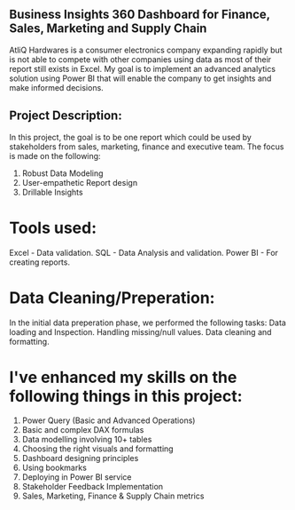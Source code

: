 ## Business Insights 360 Dashboard for Finance, Sales, Marketing and Supply Chain

AtliQ Hardwares is a consumer electronics company expanding rapidly but is not able to compete with other companies using data as most of their report still exists in Excel. My goal is to implement an advanced analytics solution using Power BI that will enable the company to get insights and make informed decisions.

## Project Description:
In this project, the goal is to be one report which could be used by stakeholders from sales, marketing, finance and executive team. The focus is made on the following:
1. Robust Data Modeling
2. User-empathetic Report design
3. Drillable Insights

# Tools used:
Excel - Data validation.
SQL - Data Analysis and validation.
Power BI - For creating reports.

# Data Cleaning/Preperation:
In the initial data preperation phase, we performed the following tasks:
 Data loading and Inspection.
 Handling missing/null values.
 Data cleaning and formatting.

 # I've enhanced my skills on the following things in this project:

1. Power Query (Basic and Advanced Operations) 
2. Basic and complex DAX formulas
3. Data modelling involving 10+ tables
4. Choosing the right visuals and formatting
5. Dashboard designing principles
6. Using bookmarks
7. Deploying in Power BI service
8. Stakeholder Feedback Implementation
9. Sales, Marketing, Finance & Supply Chain metrics
